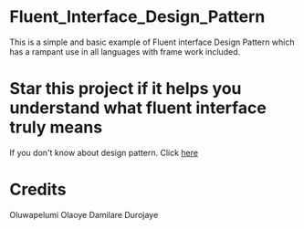 # Fluent_Interface_Design_Pattern
This is a simple and basic example of Fluent interface Design Pattern which 
has a rampant use in all languages with frame work included. 

# Star this project if it helps you understand what fluent interface truly means

If you don't know about design pattern.
Click [here](https://en.wikipedia.org/wiki/Software_design_pattern)


# Credits
Oluwapelumi Olaoye
Damilare Durojaye
